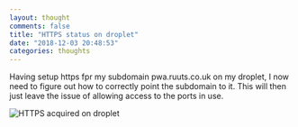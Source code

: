 ```yaml
---
layout: thought
comments: false
title: "HTTPS status on droplet"
date: "2018-12-03 20:48:53"
categories: thoughts
---
```

Having setup https fpr my subdomain pwa.ruuts.co.uk on my droplet, I now need to figure out how to 
correctly point the subdomain to it. This will then just leave the issue of allowing access to the 
ports in use.

![HTTPS acquired on droplet](media/https-acquired.jpg)

